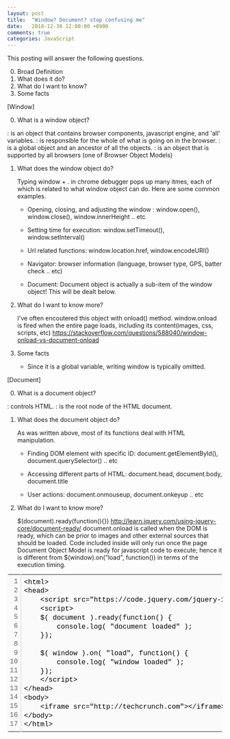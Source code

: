 ```yaml
---
layout: post
title:  "Window? Document? stop confusing me"
date:   2018-12-30 12:00:00 +0900
comments: true
categories: JavaScript
---
```


This posting will answer the following questions.

0. Broad Definition
1. What does it do?
2. What do I want to know?
3. Some facts

[Window]

0. What is a window object?

: is an object that contains browser components, javascript engine, and 'all' variables.
: is responsible for the whole of what is going on in the browser.
: is a global object and an ancestor of all the objects. 
: is an object that is supported by all browsers (one of Browser Object Models)

1. What does the window object do?

	Typing window + . in chrome debugger pops up many itmes, each of which is related to what window object can do. Here are some common examples. 

	- Opening, closing, and adjusting the window : 
			window.open(), window.close(), window.innerHeight .. etc
	
	- Setting time for execution: 
			window.setTimeout(), window.setInterval()
	
	- Url related functions: 
			window.location.href, window.encodeURI()

	- Navigator:
			browser information (language, browser type, GPS, batter check .. etc)

	- Document:
			Document object is actually a sub-item of the window object! This will be dealt below.

2. What do I want to know more? 

	I've often encoutered this object with onload() method. 
	window.onload is fired when the entire page loads, including its content(images, css, scripts, etc)
	https://stackoverflow.com/questions/588040/window-onload-vs-document-onload

3. Some facts
	
	- Since it is a global variable, writing window is typically omitted.

[Document]

0. What is a document object?

: controls HTML.
: is the root node of the HTML document.

1. What does the document object do?

	As was written above, most of its functions deal with HTML manipulation.

	- Finding DOM element with specific ID:
		document.getElementById(), document.querySelector() .. etc

	- Accessing different parts of HTML:
		document.head, document.body, document.title

	- User actions:
		document.onmouseup, document.onkeyup .. etc

2. What do I want to know more?
	
	$(document).ready(function(){}) http://learn.jquery.com/using-jquery-core/document-ready/
	document.onload is called when the DOM is ready, which can be prior to images and other external sources that should be loaded. Code included inside will only run once the page Document Object Model is ready for javascript code to execute; hence it is different from $(window).on("load", function()) in terms of the execution timing.  


<div class="colorscripter-code" style="color:#010101; font-family:Consolas, 'Liberation Mono', Menlo, Courier, monospace !important; position:relative !important; overflow:auto"><table class="colorscripter-code-table" style="margin:0; padding:0; border:none; background-color:#fafafa; border-radius:4px;" cellspacing="0" cellpadding="0"><tr><td style="padding:6px; border-right:2px solid #e5e5e5"><div style="margin:0; padding:0; word-break:normal; text-align:right; color:#666; font-family:Consolas, 'Liberation Mono', Menlo, Courier, monospace !important; line-height:130%"><div style="line-height:130%">1</div><div style="line-height:130%">2</div><div style="line-height:130%">3</div><div style="line-height:130%">4</div><div style="line-height:130%">5</div><div style="line-height:130%">6</div><div style="line-height:130%">7</div><div style="line-height:130%">8</div><div style="line-height:130%">9</div><div style="line-height:130%">10</div><div style="line-height:130%">11</div><div style="line-height:130%">12</div><div style="line-height:130%">13</div><div style="line-height:130%">14</div><div style="line-height:130%">15</div><div style="line-height:130%">16</div><div style="line-height:130%">17</div></div></td><td style="padding:6px 0"><div style="margin:0; padding:0; color:#010101; font-family:Consolas, 'Liberation Mono', Menlo, Courier, monospace !important; line-height:130%"><div style="padding:0 6px; white-space:pre; line-height:130%">&lt;html&gt;</div><div style="padding:0 6px; white-space:pre; line-height:130%">&lt;head&gt;</div><div style="padding:0 6px; white-space:pre; line-height:130%">&nbsp;&nbsp;&nbsp;&nbsp;&lt;script&nbsp;src="https://code.jquery.com/jquery-1.9.1.min.js"&gt;&lt;/script&gt;</div><div style="padding:0 6px; white-space:pre; line-height:130%">&nbsp;&nbsp;&nbsp;&nbsp;&lt;script&gt;</div><div style="padding:0 6px; white-space:pre; line-height:130%">&nbsp;&nbsp;&nbsp;&nbsp;$(&nbsp;document&nbsp;).ready(function()&nbsp;{</div><div style="padding:0 6px; white-space:pre; line-height:130%">&nbsp;&nbsp;&nbsp;&nbsp;&nbsp;&nbsp;&nbsp;&nbsp;console.log(&nbsp;"document&nbsp;loaded"&nbsp;);</div><div style="padding:0 6px; white-space:pre; line-height:130%">&nbsp;&nbsp;&nbsp;&nbsp;});</div><div style="padding:0 6px; white-space:pre; line-height:130%">&nbsp;</div><div style="padding:0 6px; white-space:pre; line-height:130%">&nbsp;&nbsp;&nbsp;&nbsp;$(&nbsp;window&nbsp;).on(&nbsp;"load",&nbsp;function()&nbsp;{</div><div style="padding:0 6px; white-space:pre; line-height:130%">&nbsp;&nbsp;&nbsp;&nbsp;&nbsp;&nbsp;&nbsp;&nbsp;console.log(&nbsp;"window&nbsp;loaded"&nbsp;);</div><div style="padding:0 6px; white-space:pre; line-height:130%">&nbsp;&nbsp;&nbsp;&nbsp;});</div><div style="padding:0 6px; white-space:pre; line-height:130%">&nbsp;&nbsp;&nbsp;&nbsp;&lt;/script&gt;</div><div style="padding:0 6px; white-space:pre; line-height:130%">&lt;/head&gt;</div><div style="padding:0 6px; white-space:pre; line-height:130%">&lt;body&gt;</div><div style="padding:0 6px; white-space:pre; line-height:130%">&nbsp;&nbsp;&nbsp;&nbsp;&lt;iframe&nbsp;src="http://techcrunch.com"&gt;&lt;/iframe&gt;</div><div style="padding:0 6px; white-space:pre; line-height:130%">&lt;/body&gt;</div><div style="padding:0 6px; white-space:pre; line-height:130%">&lt;/html&gt;</div></div><div style="text-align:right; margin-top:-13px; margin-right:5px; font-size:9px; font-style:italic"><a href="http://colorscripter.com/info#e" target="_blank" style="color:#e5e5e5; text-decoration:none">Colored by Color Scripter</a></div></td><td style="vertical-align:bottom; padding:0 2px 4px 0"><a href="http://colorscripter.com/info#e" target="_blank" style="text-decoration:none; color:white"><span style="font-size:9px; word-break:normal; background-color:#e5e5e5; color:white; border-radius:10px; padding:1px">cs</span></a></td></tr></table></div>
	



[jekyll-docs]: https://jekyllrb.com/docs/home
[jekyll-gh]:   https://github.com/jekyll/jekyll
[jekyll-talk]: https://talk.jekyllrb.com/
